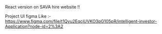 React version on SAVA hire website !!

Project UI figma Like :- https://www.figma.com/file/t1Qyu2EqcjUVKO3pG105pR/intelligent-investor-Application?node-id=2%3A2
